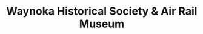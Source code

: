 ---
layout: repo
title: "Waynoka Historical Society & Air Rail Museum"
id: 24731
permalink: repos/24731/
---
